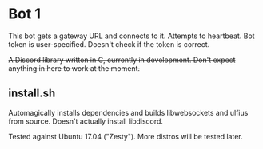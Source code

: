 # Bot 1

This bot gets a gateway URL and connects to it. Attempts to heartbeat.
Bot token is user-specified. Doesn't check if the token is correct.

~~A Discord library written in C, currently in development. 
Don't expect anything in here to work at the moment.~~



## install.sh
Automagically installs dependencies and builds libwebsockets and
ulfius from source. Doesn't actually install libdiscord.

Tested against Ubuntu 17.04 ("Zesty"). More distros will be tested later. 


